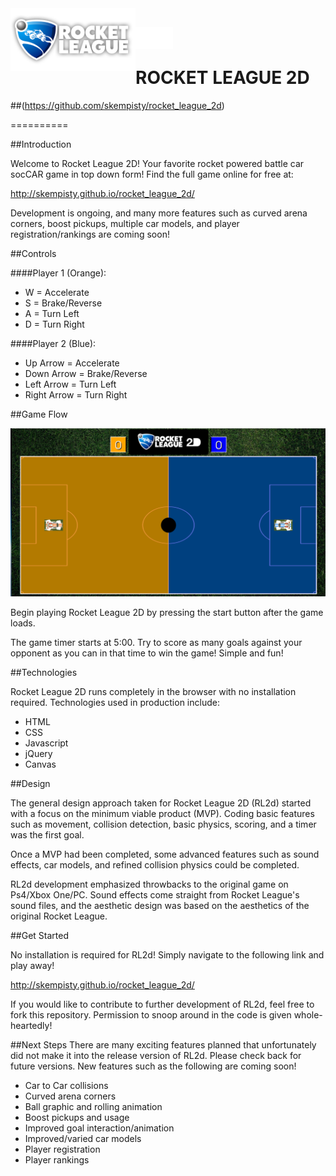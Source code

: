 <img src="assets/rocket-league-header.png" align="left" style="background:black; height:100px " />
<img src="assets/2d_white1.png"  style="background:black; height: 35px; top:30px; position:relative" />

<br>
<br>

# ROCKET LEAGUE 2D 
##(https://github.com/skempisty/rocket_league_2d)

==========

##Introduction

Welcome to Rocket League 2D! Your favorite rocket powered battle car socCAR game in top down form! Find the full game online for free at:

<a>http://skempisty.github.io/rocket_league_2d/</a>

Development is ongoing, and many more features such as curved arena corners, boost pickups, multiple car models, and player registration/rankings are coming soon!

##Controls

####Player 1 (Orange):
- W = Accelerate
- S = Brake/Reverse
- A = Turn Left
- D = Turn Right

####Player 2 (Blue):
- Up Arrow = Accelerate
- Down Arrow = Brake/Reverse
- Left Arrow = Turn Left
- Right Arrow = Turn Right

##Game Flow

<img src="assets/rocket_league_2d_ss.png" />

Begin playing Rocket League 2D by pressing the start button after the game loads. 

The game timer starts at 5:00. Try to score as many goals against your opponent as you can in that time to win the game! Simple and fun!

 
##Technologies

Rocket League 2D runs completely in the browser with no installation required. Technologies used in production include:
&nbsp;

- HTML
- CSS 
- Javascript
- jQuery
- Canvas

##Design

The general design approach taken for Rocket League 2D (RL2d) started with a focus on the minimum viable product (MVP). Coding basic features such as movement, collision detection, basic physics, scoring, and a timer was the first goal. 

Once a MVP had been completed, some advanced features such as sound effects, car models, and refined collision physics could be completed.

RL2d development emphasized throwbacks to the original game on Ps4/Xbox One/PC. Sound effects come straight from Rocket League's sound files, and the aesthetic design was based on the aesthetics of the original Rocket League.    

##Get Started

No installation is required for RL2d! Simply navigate to the following link and play away!

<a>http://skempisty.github.io/rocket_league_2d/</a>

If you would like to contribute to further development of RL2d, feel free to fork this repository. Permission to snoop around in the code is given whole-heartedly!


##Next Steps
There are many exciting features planned that unfortunately did not make it into the release version of RL2d. Please check back for future versions. New features such as the following are coming soon!

- Car to Car collisions
- Curved arena corners
- Ball graphic and rolling animation
- Boost pickups and usage
- Improved goal interaction/animation
- Improved/varied car models
- Player registration
- Player rankings
 
